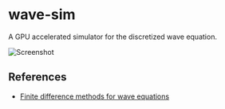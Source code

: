 # wave-sim

A GPU accelerated simulator for the discretized wave equation.

![Screenshot](https://github.com/connorslade/wave-sim/assets/50306817/c41fd2df-5174-437f-8310-7f7ee09adb4b)

## References

- [Finite difference methods for wave equations](https://hplgit.github.io/fdm-book/doc/pub/wave/pdf/wave-4print.pdf)
